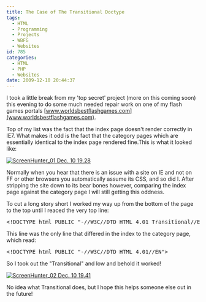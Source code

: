 ```yaml
---
title: The Case of The Transitional Doctype
tags:
  - HTML
  - Programming
  - Projects
  - WBFG
  - Websites
id: 785
categories:
  - HTML
  - PHP
  - Websites
date: 2009-12-10 20:44:37
---
```


I took a little break from my 'top secret' project (more on this coming soon) this evening to do some much needed repair work on one of my flash games portals [www.worldsbestflashgames.com](www.worldsbestflashgames.com).

Top of my list was the fact that the index page doesn't render correctly in IE7\. What makes it odd is the fact that the category pages which are essentially identical to the index page rendered fine.This is what it looked like:

[![ScreenHunter_01 Dec. 10 19.28](https://mikecann.co.uk/wp-content/uploads/2009/12/ScreenHunter_01-Dec.-10-19.28.jpg "ScreenHunter_01 Dec. 10 19.28")](https://mikecann.co.uk/wp-content/uploads/2009/12/ScreenHunter_01-Dec.-10-19.28.jpg)

Normally when you hear that there is an issue with a site on IE and not on FF or other browsers you automatically assume its CSS, and so did I. After stripping the site down to its bear bones however, comparing the index page against the category page I will still getting this oddness.

To cut a long story short I worked my way up from the bottom of the page to the top until I reaced the very top line:
<pre>&lt;!DOCTYPE html PUBLIC "-//W3C//DTD HTML 4.01 Transitional//EN"&gt;</pre>
This line was the only line that differed in the index to the category page, which read:
<pre>&lt;!DOCTYPE html PUBLIC "-//W3C//DTD HTML 4.01//EN"&gt;</pre>
So I took out the "Transitional" and low and behold it worked!

[![ScreenHunter_02 Dec. 10 19.41](https://www.mikecann.co.uk/wp-content/uploads/2009/12/ScreenHunter_02-Dec.-10-19.41-1024x484.jpg "ScreenHunter_02 Dec. 10 19.41")](https://mikecann.co.uk/wp-content/uploads/2009/12/ScreenHunter_02-Dec.-10-19.41.jpg)

No idea what Transitional does, but I hope this helps someone else out in the future!